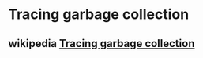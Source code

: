 # Tracing garbage collection



## wikipedia [Tracing garbage collection](https://en.wikipedia.org/wiki/Tracing_garbage_collection)

